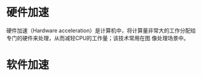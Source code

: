 硬件加速
======

硬件加速（Hardware acceleration）是计算机中，将计算量非常大的工作分配给专门的硬件来处理，从而减轻CPU的工作量；该技术常用在图
像处理场景中。


软件加速
======

